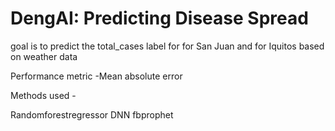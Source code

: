 # DengAI: Predicting Disease Spread


goal is to predict the total_cases label for for San Juan and  for Iquitos based on weather data


 Performance metric -Mean absolute error
 
 Methods used - 
 
 Randomforestregressor
 DNN
 fbprophet
 
 
 

